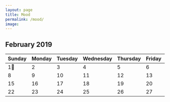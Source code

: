 ```yaml
---
layout: page
title: Mood
permalink: /mood/
image: 
---
```

## February 2019

| Sunday  | Monday  | Tuesday  | Wednesday  | Thursday  | Friday  | Saturday  |
|---|---|---|---|---|---|---|
| 1🥱  | 2  | 3  | 4  | 5  | 6  | 7  |
| 8  | 9  | 10  | 11  | 12  | 13  | 14  |
| 15  | 16  | 17  | 18  | 19  | 20  | 21  |
| 22  | 23  | 24  | 25  | 26  | 27  | 28  |
